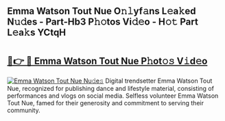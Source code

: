 ## Emma Watson Tout Nue O𝚗𝚕yf𝚊ns L𝚎a𝚔ed N𝚞𝚍es - Part-Hb3 P𝚑𝚘tos Vi𝚍𝚎o - H𝚘𝚝 Part L𝚎a𝚔s YCtqH

# <h2><a href="http://kfb015i.oniu.top/?m=Emma+Watson+Tout+Nue">🔗👉 🔴 Emma Watson Tout Nue P𝚑ot𝚘𝚜 V𝚒d𝚎o</a></h2>

[![Emma Watson Tout Nue Nu𝚍e𝚜](https://i.imgur.com/0qMVB7G.gif)](http://kfb015i.oniu.top/?m=Emma+Watson+Tout+Nue)
Digital trendsetter Emma Watson Tout Nue, recognized for publishing dance and lifestyle material, consisting of performances and vlogs on social media. Selfless volunteer Emma Watson Tout Nue, famed for their generosity and commitment to serving their community.  
